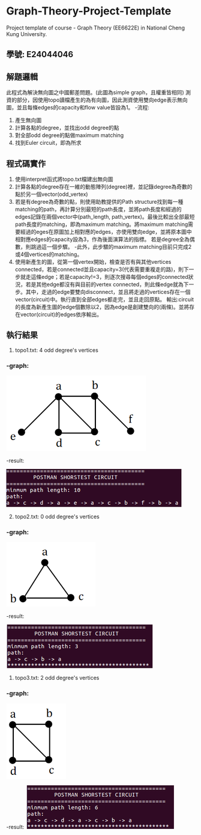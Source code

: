 # Graph-Theory-Project-Template
Project template of course - Graph Theory (EE6622E) in National Cheng Kung University.

## 學號: E24044046

## 解題邏輯
此程式為解決無向圖之中國郵差問題。(此圖為simple graph，且權重皆相同)
測資的部分，因使用topo讀檔產生的為有向圖，因此測資使用雙向edge表示無向圖，並且每條edges的capacity和flow value皆設為1。
-流程:
1. 產生無向圖
2. 計算各點的degree，並找出odd degree的點
3. 對全部odd degree的點做maximum matching
4. 找到Euler circuit，即為所求

## 程式碼實作
1. 使用interpret函式將topo.txt檔建出無向圖
2. 計算各點的degree存在一維的動態陣列(degree)裡，並記錄degree為奇數的點於另一個vector(odd_vertex)
3. 若是有degree為奇數的點，則使用助教提供的Path structure找到每一種matching的path，再計算分別最短的path長度，並將path長度和經過的edges記錄在兩個vector中(path_length, path_vertex)。最後比較出全部最短path長度的matching，即為maximum matching。將maximum matching需要經過的eges在原圖加上相對應的edges，亦使用雙向edge，並將原本圖中相對應edges的capacity設為3，作為後面演算法的指標。
若是degree全為偶數，則跳過這一個步驟。
-此外，此步驟的maximum matching目前只完成2或4個vertices的matching。
4. 使用新產生的圖，從第一個vertex開始，檢查是否有與其他vertices connected，若是connected並且capacity=3(代表需要重複走的路)，則下一步就走這條edge；若是capacity!=3，則逐次搜尋每個edges的connected狀況，若是其他edge都沒有與目前的vertex connected，則此條edge就為下一步。其中，走過的edge要雙向disconnect，並且將走過的vertices存在一個vector(circuit)中。執行直到全部edges都走完，並且走回原點。
輸出:circuit的長度為新產生圖的edge個數除以2，因為edge是創建雙向的(兩條)。並將存在vector(circuit)的edges依序輸出。

## 執行結果
1. topo1.txt: 4 odd degree's vertices
### -graph:

![](https://github.com/tysh0738/2019-spring-gt/blob/master/img/graph1.PNG)

-result:

![](https://github.com/tysh0738/2019-spring-gt/blob/master/img/topo1.PNG)

2. topo2.txt: 0 odd degree's vertices
### -graph:

![](https://github.com/tysh0738/2019-spring-gt/blob/master/img/graph2.PNG)

-result:

![](https://github.com/tysh0738/2019-spring-gt/blob/master/img/topo2.PNG)

1. topo3.txt: 2 odd degree's vertices
### -graph:

![](https://github.com/tysh0738/2019-spring-gt/blob/master/img/graph3.PNG)

-result:
![](https://github.com/tysh0738/2019-spring-gt/blob/master/img/topo3.PNG)
